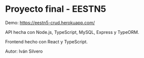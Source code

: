# Proyecto final - EESTN5

Demo: https://eestn5-crud.herokuapp.com/

API hecha con Node.js, TypeScript, MySQL, Express y TypeORM. 

Frontend hecho con React y TypeScript.

Autor: Iván Silvero